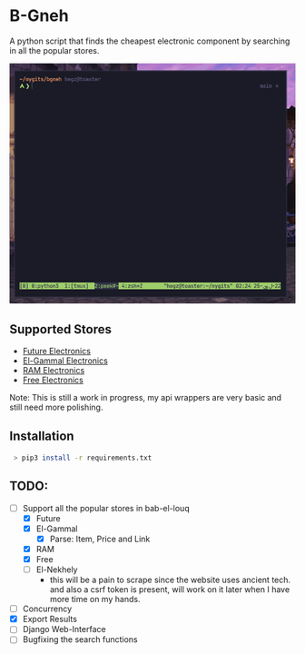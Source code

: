 # B-Gneh

A python script that finds the cheapest electronic component by searching in all the popular stores.

![](./bgneh_demo.gif)

## Supported Stores

- [Future Electronics](https://store.fut-electronics.com/)
- [El-Gammal Electronics](http://elgammalelectronics.com/)
- [RAM Electronics](https://ram-e-shop.com/)
- [Free Electronics](https://free-electronic.com/)

Note: This is still a work in progress, my api wrappers are very basic and still need more polishing.

## Installation

```bash
 > pip3 install -r requirements.txt
```

## TODO:

- [ ] Support all the popular stores in bab-el-louq
  - [x] Future
  - [x] El-Gammal
    - [x] Parse: Item, Price and Link
  - [x] RAM
  - [x] Free
  - [ ] El-Nekhely
    - this will be a pain to scrape since the website uses ancient tech. and also a csrf token is present, will work on it later when I have more time on my hands.
- [ ] Concurrency
- [x] Export Results
- [ ] Django Web-Interface
- [ ] Bugfixing the search functions

